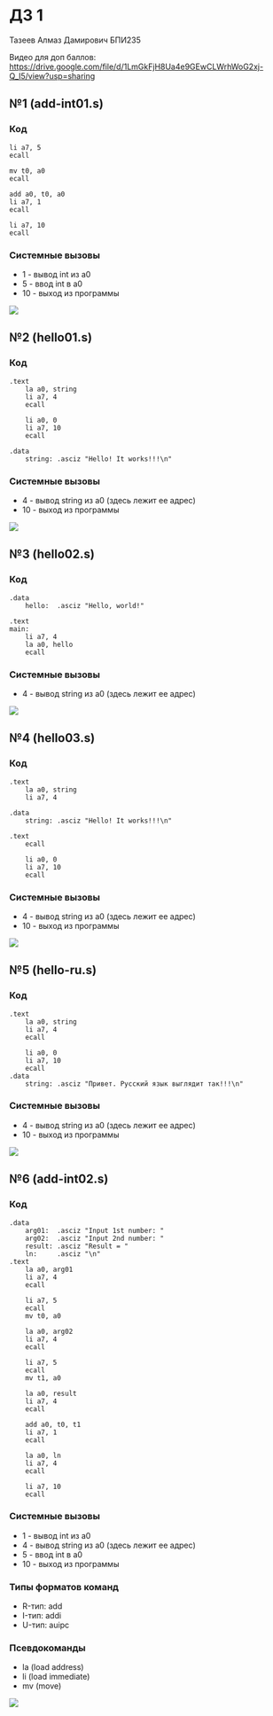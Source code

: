 # ДЗ 1
Тазеев Алмаз Дамирович БПИ235

Видео для доп баллов:
https://drive.google.com/file/d/1LmGkFjH8Ua4e9GEwCLWrhWoG2xj-Q_I5/view?usp=sharing

## №1 (add-int01.s)
### Код
```assembly
li a7, 5
ecall

mv t0, a0
ecall

add a0, t0, a0
li a7, 1
ecall

li a7, 10
ecall
```

### Системные вызовы
- 1 - вывод int из a0
- 5 - ввод int в a0
- 10 - выход из программы

![](assets/1.png)


## №2 (hello01.s)
### Код
```assembly
.text
    la a0, string
    li a7, 4
    ecall

    li a0, 0
    li a7, 10
    ecall

.data
    string: .asciz "Hello! It works!!!\n"
```

### Системные вызовы
- 4 - вывод string из a0 (здесь лежит ее адрес)
- 10 - выход из программы

![](assets/2.png)


## №3 (hello02.s)
### Код
```assembly
.data
    hello:  .asciz "Hello, world!"

.text
main:
    li a7, 4
    la a0, hello
    ecall
```

### Системные вызовы
- 4 - вывод string из a0 (здесь лежит ее адрес)

![](assets/3.png)


## №4 (hello03.s)
### Код
```assembly
.text
    la a0, string
    li a7, 4

.data
 	string: .asciz "Hello! It works!!!\n"

.text
    ecall

    li a0, 0
    li a7, 10
    ecall
```

### Системные вызовы
- 4 - вывод string из a0 (здесь лежит ее адрес)
- 10 - выход из программы

![](assets/4.png)


## №5 (hello-ru.s)
### Код
```assembly
.text
    la a0, string
    li a7, 4
    ecall
        
    li a0, 0
    li a7, 10
    ecall
.data
	string: .asciz "Привет. Русский язык выглядит так!!!\n"
```

### Системные вызовы
- 4 - вывод string из a0 (здесь лежит ее адрес)
- 10 - выход из программы

![](assets/5.png)


## №6 (add-int02.s)
### Код
```assembly
.data
	arg01:  .asciz "Input 1st number: "
	arg02:  .asciz "Input 2nd number: "
	result: .asciz "Result = "
	ln:     .asciz "\n"
.text
	la a0, arg01
    li a7, 4
    ecall

    li a7, 5
    ecall
    mv t0, a0

    la a0, arg02
    li a7, 4
    ecall

    li a7, 5
    ecall
    mv t1, a0

    la a0, result
    li a7, 4
    ecall

    add a0, t0, t1
    li a7, 1
    ecall

    la a0, ln
    li a7, 4
    ecall

    li a7, 10
    ecall
```

### Системные вызовы
- 1 - вывод int из a0
- 4 - вывод string из a0 (здесь лежит ее адрес)
- 5 - ввод int в a0
- 10 - выход из программы

### Типы форматов команд
- R-тип: add
- I-тип: addi
- U-тип: auipc

### Псевдокоманды
- la (load address)
- li (load immediate)
- mv (move)

![](assets/6.png)